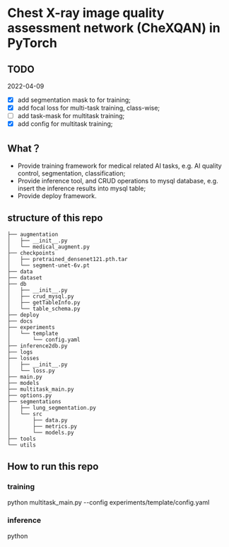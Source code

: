 <!--
 * @Author: Baoyun Peng
 * @Date: 2021-10-11 14:08:56
 * @LastEditTime: 2022-04-10 21:51:17
 * @Description: 
 * 
-->
# Chest X-ray image quality assessment network (CheXQAN) in PyTorch


## TODO
2022-04-09
- [x] add segmentation mask to for training;
- [x] add focal loss for multi-task training, class-wise;
- [ ] add task-mask for multitask training;
- [x] add config for multitask training;

## What？
- Provide training framework for medical related AI tasks, e.g. AI quality control, segmentation, classification;
- Provide inference tool, and CRUD operations to mysql database, e.g. insert the inference results into mysql table;
- Provide deploy framework.


## structure of this repo
```
├── augmentation
│   ├── __init__.py
│   └── medical_augment.py
├── checkpoints
│   ├── pretrained_densenet121.pth.tar
│   └── segment-unet-6v.pt
├── data
├── dataset
├── db
│   ├── __init__.py
│   ├── crud_mysql.py
│   ├── getTableInfo.py
│   └── table_schema.py
├── deploy
├── docs
├── experiments
│   └── template
│       └── config.yaml
├── inference2db.py
├── logs
├── losses
│   ├── __init__.py
│   └── loss.py
├── main.py
├── models
├── multitask_main.py
├── options.py
├── segmentations
│   ├── lung_segmentation.py
│   └── src
│       ├── data.py
│       ├── metrics.py
│       └── models.py
├── tools
└── utils
```

## How to run this repo
### training
python multitask_main.py --config experiments/template/config.yaml

### inference
python 